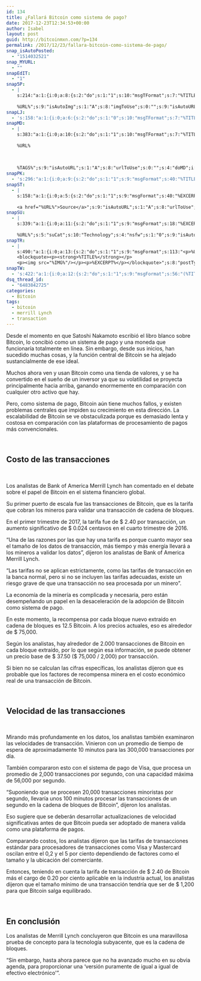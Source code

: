 ```yaml
---
id: 134
title: ¿Fallará Bitcoin como sistema de pago?
date: 2017-12-23T12:34:53+00:00
author: Isabel
layout: post
guid: http://bitcoinmxn.com/?p=134
permalink: /2017/12/23/fallara-bitcoin-como-sistema-de-pago/
snap_isAutoPosted:
  - "1514032521"
snap_MYURL:
  - ""
snapEdIT:
  - "1"
snap5P:
  - |
    s:214:"a:1:{i:0;a:8:{s:2:"do";s:1:"1";s:10:"msgTFormat";s:7:"%TITLE%";s:9:"msgFormat";s:18:"%EXCERPT%
    
    %URL%";s:9:"isAutoImg";s:1:"A";s:8:"imgToUse";s:0:"";s:9:"isAutoURL";s:1:"A";s:8:"urlToUse";s:0:"";s:4:"do5P";i:0;}}";
snapLJ:
  - 's:158:"a:1:{i:0;a:6:{s:2:"do";s:1:"0";s:10:"msgTFormat";s:7:"%TITLE%";s:9:"msgFormat";s:9:"%EXCERPT%";s:9:"isAutoURL";s:1:"A";s:8:"urlToUse";s:0:"";s:4:"doLJ";i:0;}}";'
snapMD:
  - |
    s:383:"a:1:{i:0;a:10:{s:2:"do";s:1:"1";s:10:"msgTFormat";s:7:"%TITLE%";s:9:"msgFormat";s:32:"%EXCERPT%
    
    %URL%
    
    
    
    %TAGS%";s:9:"isAutoURL";s:1:"A";s:8:"urlToUse";s:0:"";s:4:"doMD";i:0;s:8:"isPosted";s:1:"1";s:4:"pgID";s:12:"ac3d69ae113d";s:7:"postURL";s:85:"https://medium.com/@BitcoinMXN/fallar%C3%A1-bitcoin-como-sistema-de-pago-ac3d69ae113d";s:5:"pDate";s:19:"2017-12-23 12:34:58";}}";
snapPK:
  - 's:296:"a:1:{i:0;a:9:{s:2:"do";s:1:"1";s:9:"msgFormat";s:40:"%TITLE% - %URL% #bitcoin #mexico #crypto";s:9:"isAutoURL";s:1:"A";s:8:"urlToUse";s:0:"";s:4:"doPK";i:0;s:8:"isPosted";s:1:"1";s:4:"pgID";i:1364401983;s:7:"postURL";s:30:"https://www.plurk.com/p/mkbvb3";s:5:"pDate";s:19:"2017-12-23 12:35:01";}}";'
snapST:
  - |
    s:158:"a:1:{i:0;a:5:{s:2:"do";s:1:"1";s:9:"msgFormat";s:40:"%EXCERPT%
    
    <a href="%URL%">Source</a>";s:9:"isAutoURL";s:1:"A";s:8:"urlToUse";s:0:"";s:4:"doST";i:0;}}";
snapSU:
  - |
    s:339:"a:1:{i:0;a:11:{s:2:"do";s:1:"1";s:9:"msgFormat";s:18:"%EXCERPT%
    
    %URL%";s:5:"suCat";s:10:"Technology";s:4:"nsfw";s:1:"0";s:9:"isAutoURL";s:1:"A";s:8:"urlToUse";s:0:"";s:4:"doSU";i:0;s:8:"isPosted";s:1:"1";s:4:"pgID";s:6:"2nepqw";s:7:"postURL";s:45:"http://www.stumbleupon.com/su/2nepqw/comments";s:5:"pDate";s:19:"2017-12-23 12:35:19";}}";
snapTR:
  - |
    s:490:"a:1:{i:0;a:13:{s:2:"do";s:1:"1";s:9:"msgFormat";s:113:"<p>%URL%</p>
    <blockquote><p><strong>%TITLE%</strong></p>
    <p><img src="%IMG%"/></p><p>%EXCERPT%</p></blockquote>";s:8:"postType";s:1:"T";s:10:"msgTFormat";s:7:"%TITLE%";s:9:"isAutoImg";s:1:"A";s:8:"imgToUse";s:0:"";s:9:"isAutoURL";s:1:"A";s:8:"urlToUse";s:0:"";s:4:"doTR";i:0;s:8:"isPosted";s:1:"1";s:4:"pgID";i:168853730783;s:7:"postURL";s:46:"http://bitcoinmxn.tumblr.com/post/168853730783";s:5:"pDate";s:19:"2017-12-23 12:35:21";}}";
snapTW:
  - 's:422:"a:1:{i:0;a:12:{s:2:"do";s:1:"1";s:9:"msgFormat";s:56:"(%TITLE%) - %URL% #bitcoinmxn #espanolbitcoin #bitcoinla";s:8:"attchImg";s:1:"1";s:9:"isAutoImg";s:1:"A";s:8:"imgToUse";s:0:"";s:9:"isAutoURL";s:1:"A";s:8:"urlToUse";s:0:"";s:4:"doTW";i:0;s:8:"isPosted";s:1:"1";s:4:"pgID";s:18:"944546976129003521";s:7:"postURL";s:57:"https://twitter.com/mxn_bitcoin/status/944546976129003521";s:5:"pDate";s:19:"2017-12-23 12:35:22";}}";'
dsq_thread_id:
  - "6483842725"
categories:
  - Bitcoin
tags:
  - bitcoin
  - merrill Lynch
  - transaction
---
```

Desde el momento en que Satoshi Nakamoto escribió el libro blanco sobre Bitcoin, lo concibió como un sistema de pago y una moneda que funcionaría totalmente en línea. Sin embargo, desde sus inicios, han sucedido muchas cosas, y la función central de Bitcoin se ha alejado sustancialmente de ese ideal.

Muchos ahora ven y usan Bitcoin como una tienda de valores, y se ha convertido en el sueño de un inversor ya que su volatilidad se proyecta principalmente hacia arriba, ganando enormemente en comparación con cualquier otro activo que hay.

Pero, como sistema de pago, Bitcoin aún tiene muchos fallos, y existen problemas centrales que impiden su crecimiento en esta dirección. La escalabilidad de Bitcoin se ve obstaculizada porque es demasiado lenta y costosa en comparación con las plataformas de procesamiento de pagos más convencionales.

&nbsp;

## Costo de las transacciones

&nbsp;

Los analistas de Bank of America Merrill Lynch han comentado en el debate sobre el papel de Bitcoin en el sistema financiero global.

Su primer puerto de escala fue las transacciones de Bitcoin, que es la tarifa que cobran los mineros para validar una transacción de cadena de bloques.

En el primer trimestre de 2017, la tarifa fue de $ 2.40 por transacción, un aumento significativo de $ 0.024 centavos en el cuarto trimestre de 2016.

&#8220;Una de las razones por las que hay una tarifa es porque cuanto mayor sea el tamaño de los datos de transacción, más tiempo y más energía llevará a los mineros a validar los datos&#8221;, dijeron los analistas de Bank of America Merrill Lynch.

&#8220;Las tarifas no se aplican estrictamente, como las tarifas de transacción en la banca normal, pero si no se incluyen las tarifas adecuadas, existe un riesgo grave de que una transacción no sea procesada por un minero&#8221;.

La economía de la minería es complicada y necesaria, pero están desempeñando un papel en la desaceleración de la adopción de Bitcoin como sistema de pago.

En este momento, la recompensa por cada bloque nuevo extraído en cadena de bloques es 12.5 Bitcoin. A los precios actuales, eso es alrededor de $ 75,000.

Según los analistas, hay alrededor de 2.000 transacciones de Bitcoin en cada bloque extraído, por lo que según esa información, se puede obtener un precio base de $ 37.50 ($ 75,000 / 2,000) por transacción.

Si bien no se calculan las cifras específicas, los analistas dijeron que es probable que los factores de recompensa minera en el costo económico real de una transacción de Bitcoin.

&nbsp;

## Velocidad de las transacciones

&nbsp;

Mirando más profundamente en los datos, los analistas también examinaron las velocidades de transacción. Vinieron con un promedio de tiempo de espera de aproximadamente 10 minutos para las 300,000 transacciones por día.

También compararon esto con el sistema de pago de Visa, que procesa un promedio de 2,000 transacciones por segundo, con una capacidad máxima de 56,000 por segundo.

&#8220;Suponiendo que se procesen 20,000 transacciones minoristas por segundo, llevaría unos 100 minutos procesar las transacciones de un segundo en la cadena de bloques de Bitcoin&#8221;, dijeron los analistas.

Eso sugiere que se deberán desarrollar actualizaciones de velocidad significativas antes de que Bitcoin pueda ser adoptado de manera valida como una plataforma de pagos.

Comparando costos, los analistas dijeron que las tarifas de transacciones estándar para procesadores de transacciones como Visa y Mastercard oscilan entre el 0,2 y el 5 por ciento dependiendo de factores como el tamaño y la ubicación del comerciante.

Entonces, teniendo en cuenta la tarifa de transacción de $ 2.40 de Bitcoin más el cargo de 0.20 por ciento aplicable en la industria actual, los analistas dijeron que el tamaño mínimo de una transacción tendría que ser de $ 1,200 para que Bitcoin salga equilibrado.

&nbsp;

## En conclusión

Los analistas de Merrill Lynch concluyeron que Bitcoin es una maravillosa prueba de concepto para la tecnología subyacente, que es la cadena de bloques.

&#8220;Sin embargo, hasta ahora parece que no ha avanzado mucho en su obvia agenda, para proporcionar una &#8216;versión puramente de igual a igual de efectivo electrónico'&#8221;.